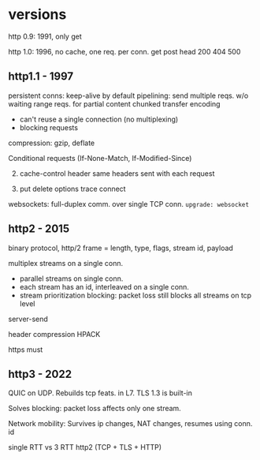 ---
---




# versions 

http 0.9: 1991, only get 

http 1.0: 1996, no cache, one req. per conn. get post head 200 404 500

## http1.1 - 1997 

persistent conns: keep-alive by default
pipelining: send multiple reqs. w/o waiting 
range reqs. for partial content 
chunked transfer encoding 

- can't reuse a single connection (no multiplexing)
- blocking requests 

compression: gzip, deflate 

Conditional requests (If-None-Match, If-Modified-Since)

2. cache-control header 
same headers sent with each request

3. put delete options trace connect 

websockets: full-duplex comm. over single TCP conn. `upgrade: websocket` 

## http2 - 2015 

binary protocol, http/2 frame = length, type, flags, stream id, payload

multiplex streams on a single conn. 
- parallel streams on single conn. 
- each stream has an id, interleaved on a single conn.
- stream prioritization 
blocking: packet loss still blocks all streams on tcp level

server-send 

header compression HPACK

https must 


## http3 - 2022

QUIC on UDP. Rebuilds tcp feats. in L7. TLS 1.3 is built-in 

Solves blocking: packet loss affects only one stream. 

Network mobility: Survives ip changes, NAT changes, resumes using conn. id 

single RTT vs 3 RTT http2 (TCP + TLS + HTTP)
